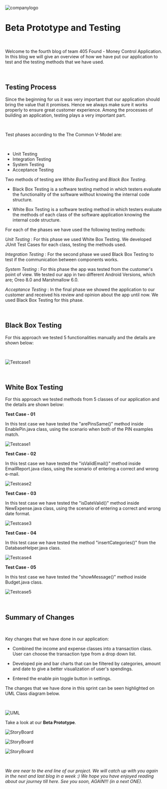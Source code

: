 ![companylogo]({{site.baseurl}}/images/405logo.png)
   
# Beta Prototype and Testing

<br>

<p class="justify">

Welcome to the fourth blog of team 405 Found - Money Control Application. In this blog we will give an overview of how we have put our application to test and the testing methods that we have used.

</p>

<br>

## Testing Process

<p class="justify">

Since the beginning for us it was very important that our application should bring the value that it promises. Hence we always make sure it works properly to ensure great customer experience. Among the processes of building an application, testing plays a very important part.

</p>

<br>

<p class="justify">

Test phases according to the The Common V-Model are:

<br>

- Unit Testing
- Integration Testing
- System Testing
- Acceptance Testing

</p>

Two methods of testing are *White BoxTesting* and *Black Box Testing*.

<p class="justify">

- Black Box Testing is a software testing method in which testers evaluate the functionality of the software without knowing the internal code structure.

- White Box Testing is a software testing method in which testers evaluate the methods of each class of the software application knowing the internal code structure.

For each of the phases we have used the following testing methods:

*Unit Testing* : For this phase we used White Box Testing. We developed JUnit Test Cases for each class, testing the methods used. 

*Integration Testing* : For the second phase we used Black Box Testing to test if the communication between components works.

*System Testing* : For this phase the app was tested from the customer's point of view. We tested our app in two different Android Versions, which are; Oreo 8.0 and Marshmallow 6.0.

*Acceptance Testing* : In the final phase we showed the application to our customer and received his review and opinion about the app until now. We used Black Box Testing for this phase.

</p>

<br>



## Black Box Testing

<p class="justify">

For this approach we tested 5 functionalities manually and the details are shown below:

</p>

<br>

![Testcase1]({{site.baseurl}}/images/Black_Box_Testing.png)


<br>

<p class="justify">


## White Box Testing


<p class="justify">

For this approach we tested methods from 5 classes of our application and the details are shown below:

</p>

**Test Case - 01**


<p class="justify">

In this test case we have tested the "arePinsSame()" method inside EnablePin.java class, using the scenario when both of the PIN examples match.

</p>

![Testcase1]({{site.baseurl}}/images/JunitTestEnablePin1.JPG)


**Test Case - 02**

<p class="justify">
   
In this test case we have tested the "isValidEmail()" method inside EmailReport.java class, using the scenario of entering a correct and wrong e-mail.

</p>

![Testcase2]({{site.baseurl}}/images/JunitTestEmailReport1.JPG)


**Test Case - 03**

<p class="justify">

In this test case we have tested the "isDateValid()" method inside NewExpense.java class, using the scenario of entering a correct and wrong date format.

</p>

![Testcase3]({{site.baseurl}}/images/JunitTestDateFormat1.JPG)


**Test Case - 04**


<p class="justify">

In this test case we have tested the method "insertCategories()" from the DatabaseHelper.java class.

</p>

![Testcase4]({{site.baseurl}}/images/JunitTestDatabaseHelp1.JPG)


**Test Case - 05**

<p class="justify">
   
In this test case we have tested the "showMessage()" method inside Budget.java class.

</p>

![Testcase5]({{site.baseurl}}/images/JunitTestBudgetShowMessage1.JPG)


<br>


## Summary of Changes

<br>

<p class="justify">

Key changes that we have done in our application:

- Combined the income and expense classes into a transaction class. User can choose the transaction type from a drop down list.

- Developed pie and bar charts that can be filtered by categories, amount and date to give a better visualization of user's spendings.

- Entered the enable pin toggle button in settings.


The changes that we have done in this sprint can be seen highlighted on UML Class diagram below.

</p>

<br>

![UML]({{site.baseurl}}/images/UML_BetaPrototype.png)

Take a look at our **Beta Prototype**.

![StoryBoard]({{site.baseurl}}/images/StoryBoard44.jpg)


![StoryBoard]({{site.baseurl}}/images/StoryBoard55.jpg)


![StoryBoard]({{site.baseurl}}/images/StoryBoard66.JPG)


<br>

<p class="justify">

*We are near to the end line of our project. We will catch up with you again in the next and last blog in a week :) 
We hope you have enjoyed reading about our journey till here. See you soon, AGAIN!!! (in a next ONE).*
 
</p>
 

